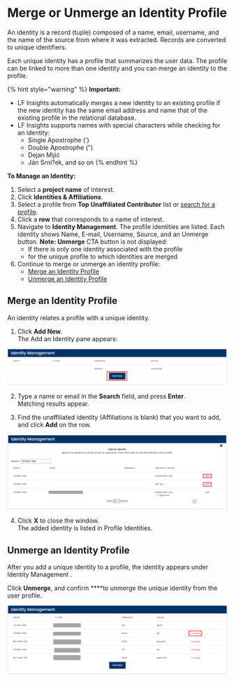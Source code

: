 # Merge or Unmerge an Identity Profile

An identity is a record \(tuple\) composed of a name, email, username, and the name of the source from where it was extracted. Records are converted to unique identifiers.

Each unique identity has a profile that summarizes the user data. The profile can be linked to more than one identity and you can merge an identity to the profile.

{% hint style="warning" %}
**Important:** 

* LF Insights automatically merges a new identity to an existing profile if the new identity has the same email address and name that of the existing profile in the relational database.
* LF Insights supports names with special characters while checking for an identity:
  * Single Apostrophe \('\)
  * Double Apostrophe \("\)
  * Dejan Mijić
  * Ján Srni?ek, and so on
{% endhint %}

**To Manage an Identity:**

1. Select a **project name** of interest.
2. Click **Identities & Affiliations**.
3. Select a profile from **Top Unaffiliated Contributor** list or [search for a profile](find-a-profile.md).
4. Click a **row** that corresponds to a name of interest.
5. Navigate to **Identity Management**. The profile identities are listed. Each identity shows Name, E-mail, Username, Source, and an Unmerge button. **Note: Unmerge** CTA button is not displayed:
   * If there is only one identity associated with the profile
   * for the unique profile to which identities are merged
6. Continue to merge or unmerge an identity profile:
   * [Merge an Identity Profile](merge-or-unmerge-an-identity-profile.md#merge-an-identity-profile)
   * [Unmerge an Identity Profile](merge-or-unmerge-an-identity-profile.md#unmerge-an-identity-profile)

## Merge an Identity Profile

An identity relates a profile with a unique identity.

1. Click **Add New**.  
The Add an Identity pane appears:

![Add New Identity](../../.gitbook/assets/add-new-identity.png)

2. Type a name or email in the **Search** field, and press **Enter**.  
Matching results appear.

3. Find the unaffiliated identity \(Affiliations is blank\) that you want to add, and click **Add** on the row.

![Add an Idenityt](../../.gitbook/assets/add-an-identity.png)

4. Click **X** to close the window.  
The added identity is listed in Profile Identities.

## Unmerge an Identity Profile

After you add a unique identity to a profile, the identity appears under Identity Management .

Click **Unmerge**, and confirm ****to unmerge the unique identity from the user profile.

![Unmerge Identity](../../.gitbook/assets/unmerge-identity.png)

